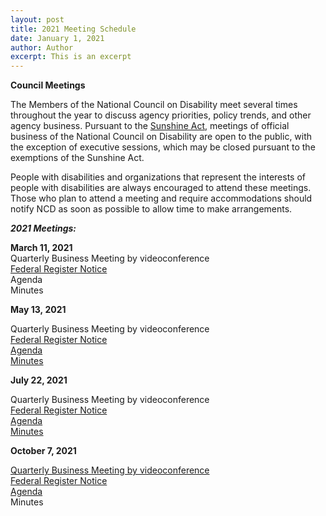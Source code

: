 ```yaml
---
layout: post
title: 2021 Meeting Schedule
date: January 1, 2021
author: Author
excerpt: This is an excerpt
---
```

**Council Meetings**

The Members of the National Council on Disability meet several times throughout the year to discuss agency priorities, policy trends, and other agency business. Pursuant to the [Sunshine Act](http://www.gsa.gov/graphics/ogp/SunshineAct_R2B-x3-g_0Z5RDZ-i34K-pR.pdf), meetings of official business of the National Council on Disability are open to the public, with the exception of executive sessions, which may be closed pursuant to the exemptions of the Sunshine Act.

People with disabilities and organizations that represent the interests of people with disabilities are always encouraged to attend these meetings. Those who plan to attend a meeting and require accommodations should notify NCD as soon as possible to allow time to make arrangements.

***2021 Meetings:***

**March 11, 2021**\
Quarterly Business Meeting by videoconference\
[Federal Register Notice](https://www.federalregister.gov/documents/2021/02/26/2021-04207/sunshine-act-meetings)\
Agenda\
Minutes

**May 13, 2021**

Quarterly Business Meeting by videoconference\
[Federal Register Notice](https://www.federalregister.gov/documents/2021/04/28/2021-08917/sunshine-act-meetings)\
[Agenda](https://ncd.gov/sites/default/files/Documents/Council%20Meeting%20Agenda_May%2013%202021.docx)\
[Minutes](https://ncd.gov/sites/default/files/NCD%20Minutes%20May%2013%202021_APPROVED-Executed.pdf)

**July 22, 2021**

Quarterly Business Meeting by videoconference\
[Federal Register Notice](https://www.federalregister.gov/documents/2021/07/09/2021-14764/sunshine-act-meetings)\
[Agenda](https://ncd.gov/sites/default/files/Documents/Council%20Meeting%20Agenda%20July%2022%202021_0.docx)\
[Minutes](https://ncd.gov/sites/default/files/Quarterly%20Council%20Meeting%20Minutes%20JULY%2022%202021%20FINAL%20Approved%2021-1007%20Executed.pdf)

**October 7, 2021**

[Quarterly Business Meeting by videoconference](https://ncd.gov/events/2021/upcoming-council-meeting)\
[Federal Register Notice](https://www.federalregister.gov/documents/2021/09/22/2021-20643/sunshine-act-meetings)\
[Agenda](https://ncd.gov/sites/default/files/Council%20Meeting%20Agenda_October%207%202021_EXTERNAL.docx)\
Minutes